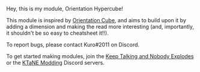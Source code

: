 Hey, this is my module, Orientation Hypercube!

This module is inspired by [Orientation Cube](https://ktane.timwi.de/HTML/Orientation%20Cube.html), and aims to build upon it by adding a dimension and making the read more interesting (and, importantly, it shouldn't be so easy to cheatsheet it!!).

To report bugs, please contact Kuro#2011 on Discord.

To get started making modules, join the [Keep Talking and Nobody Explodes](https://discord.gg/ktane) or the [KTaNE Modding](https://discord.gg/qzy7Gdz) Discord servers.
